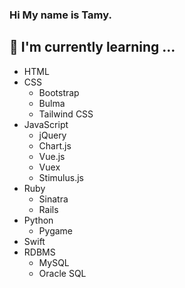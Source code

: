 ### Hi My name is Tamy.

## 📝 I'm currently learning ...
- HTML
- CSS
  <!-- - SCSS -->
  <!-- - Flexbox -->
  <!-- - RWD -->
  - Bootstrap
  - Bulma
  - Tailwind CSS
- JavaScript
  <!-- - ES6 -->
  - jQuery
  - Chart.js
  - Vue.js
  - Vuex
  - Stimulus.js
  <!-- - UJS -->
  <!-- - AJAX -->
- Ruby
  - Sinatra
  - Rails
- Python
  - Pygame
- Swift
- RDBMS
  - MySQL
  - Oracle SQL

<!--
**TamyTsai/TamyTsai** is a ✨ _special_ ✨ repository because its `README.md` (this file) appears on your GitHub profile.

Here are some ideas to get you started:

- 🔭 I’m currently working on ...
- 🌱 I’m currently learning ...
- 👯 I’m looking to collaborate on ...
- 🤔 I’m looking for help with ...
- 💬 Ask me about ...
- 📫 How to reach me: ...
- 😄 Pronouns: ...
- ⚡ Fun fact: ...
-->
